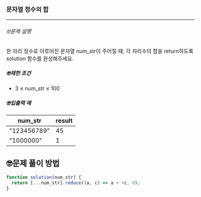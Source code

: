 ### 문자열 정수의 합

---

###### 🤓문제 설명

한 자리 정수로 이루어진 문자열 num_str이 주어질 때, 각 자리수의 합을 return하도록 solution 함수를 완성해주세요.

##### 🤓제한 조건

- 3 ≤ num_str ≤ 100

##### 🤓입출력 예

| num_str     | result |
| ----------- | ------ |
| "123456789" | 45     |
| "1000000"   | 1      |

## 🤓문제 풀이 방법

<!-- trunc와 floor의 차이를 이해하자. trunc 단순하게 소수점을 버리는 용도, floor은 내림
그 말은 이 문제는 trunc를 사용하는게 문제의 의도에 걸맞다 -->

```javascript
function solution(num_str) {
  return [...num_str].reduce((a, c) => a + +c, 0);
}
```
